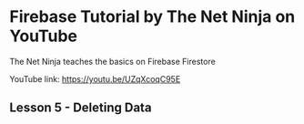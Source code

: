 # Firebase Tutorial by The Net Ninja on YouTube

The Net Ninja teaches the basics on Firebase Firestore

YouTube link: https://youtu.be/UZqXcoqC95E

## Lesson 5 - Deleting Data